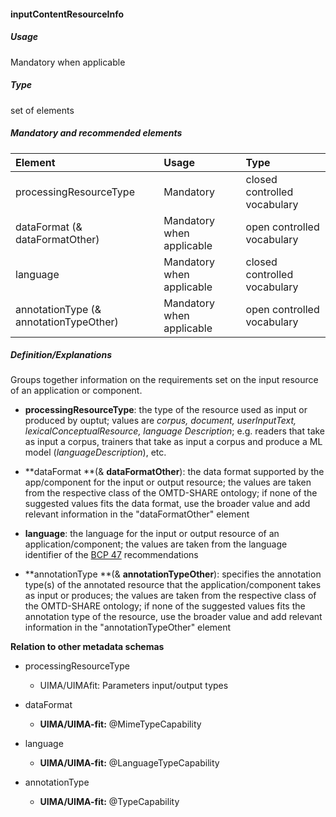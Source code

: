 #### inputContentResourceInfo

##### Usage

Mandatory when applicable

##### Type

set of elements

##### Mandatory and recommended elements

| **Element** | **Usage** | **Type** |
| :--- | :--- | :--- |
| processingResourceType | Mandatory | closed controlled vocabulary |
| dataFormat \(& dataFormatOther\) | Mandatory when applicable | open controlled vocabulary |
| language | Mandatory when applicable | closed controlled vocabulary |
| annotationType \(& annotationTypeOther\) | Mandatory when applicable | open controlled vocabulary |

##### Definition/Explanations

Groups together information on the requirements set on the input resource of an application or component.

* **processingResourceType**: the  type of the resource used as input or produced by ouptut; values are _corpus, document, userInputText, lexicalConceptualResource, language Description_; e.g. readers that take as input a corpus, trainers that take as input a corpus and produce a ML model \(_languageDescription_\), etc.
* **dataFormat **\(& **dataFormatOther**\): the data format supported by the app/component for the input or output resource; the values are taken from the respective class of the OMTD-SHARE ontology; if none of the suggested values fits the data format, use the broader value and add relevant information in the "dataFormatOther" element
* **language**: the language for the input or output resource of an application/component; the values are taken from the language identifier of the [BCP 47](https://tools.ietf.org/html/bcp47) recommendations

* **annotationType **\(& **annotationTypeOther**\): specifies the annotation type\(s\) of the annotated resource that the application/component takes as input or produces; the values are taken from the respective class of the OMTD-SHARE ontology; if none of the suggested values fits the annotation type of the resource, use the broader value and add relevant information in the "annotationTypeOther" element

**Relation to other metadata schemas**

* processingResourceType
  * UIMA/UIMAfit: Parameters input/output types
* dataFormat
  * **UIMA/UIMA-fit:** @MimeTypeCapability
* language
  * **UIMA/UIMA-fit:** @LanguageTypeCapability
* annotationType

  * **UIMA/UIMA-fit:** @TypeCapability



